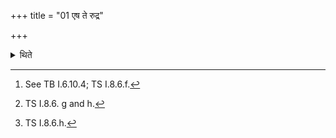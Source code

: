 +++
title = "01 एष ते रुद्र"

+++

<details><summary>थिते</summary>

1. (The Adhvaryu offers the ghee-libation mentioned above) with eṣa te rudra bhāgaḥ...[^1] He sprinkles (water) round the fire on the cross-way with these two (verses beginning with): bheṣajaṁ gave[^2] the sacrificer mutters avāmba rudramadimahi.[^3]  


[^1]: See TB I.6.10.4; TS I.8.6.f.  

[^2]: TS I.8.6. g and h.  

[^3]: TS I.8.6.h.
</details>
